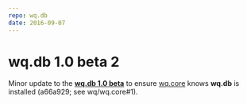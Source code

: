 ```yaml
---
repo: wq.db
date: 2016-09-07
---
```


# wq.db 1.0 beta 2

Minor update to the [**wq.db 1.0 beta**](./wq.db-1.0.0b1.md) to ensure [wq.core](../wq.core/index.md) knows **wq.db** is installed (a66a929; see wq/wq.core#1).
